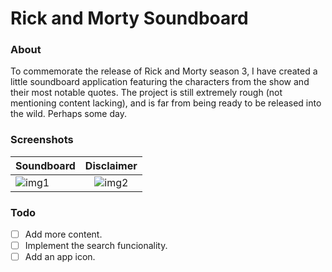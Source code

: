 # Rick and Morty Soundboard

### About

To commemorate the release of Rick and Morty season 3, I have created a little soundboard application featuring the characters from the show and their most notable quotes. The project is still extremely rough (not mentioning content lacking), and is far from being ready to be released into the wild. Perhaps some day. 

### Screenshots

| Soundboard  | Disclaimer  |
| ----------- |:-----------:|
| ![img1]     | ![img2]     |

[img1]: http://i.imgur.com/wxiDGtz.png "Soundboard Screenshot"
[img2]: http://i.imgur.com/VtYUI33.png "Disclaimer Screenshot"

### Todo

- [ ] Add more content.
- [ ] Implement the search funcionality.
- [ ] Add an app icon.
